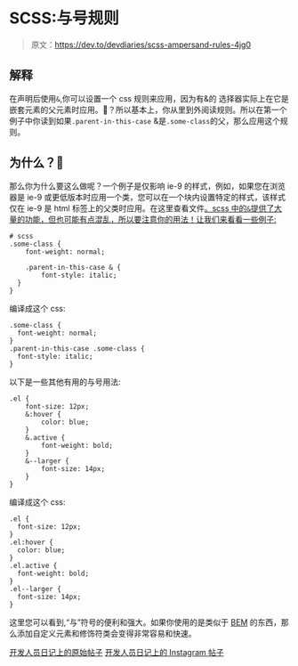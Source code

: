 # SCSS:与号规则

> 原文：<https://dev.to/devdiaries/scss-ampersand-rules-4jg0>

## 解释

在声明后使用`&`,你可以设置一个 css 规则来应用，因为有&的
选择器实际上在它是嵌套元素的父元素时应用。🤔？所以基本上，你从里到外阅读规则。所以在第一个例子中你读到如果`.parent-in-this-case` &是`.some-class`的父，那么应用这个规则。

## 为什么？🧐

那么你为什么要这么做呢？一个例子是仅影响 ie-9 的样式，例如，如果您在浏览器是 ie-9 或更低版本时应用一个类，您可以在一个块内设置特定的样式，该样式仅在 ie-9 是 html 标签上的父类时应用。在这里查看文件[。scss 中的`&`提供了大量的功能，但也可能有点混乱，所以要注意你的用法！让我们来看看一些例子:](https://sass-lang.com/documentation/file.SASS_REFERENCE.html#parent-script) 

```
# scss
.some-class {
    font-weight: normal;

    .parent-in-this-case & {
        font-style: italic;  
  }
} 
```

编译成这个 css:

```
.some-class {
  font-weight: normal;
}
.parent-in-this-case .some-class {
  font-style: italic;
} 
```

以下是一些其他有用的与号用法:

```
.el {
    font-size: 12px;
    &:hover {
        color: blue;
    }
    &.active {
        font-weight: bold;
    }
    &--larger {
        font-size: 14px;
    }
} 
```

编译成这个 css:

```
.el {
  font-size: 12px;
}
.el:hover {
  color: blue;
}
.el.active {
  font-weight: bold;
}
.el--larger {
  font-size: 14px;
} 
```

这里您可以看到,“与”符号的便利和强大。如果你使用的是类似于 [BEM](http://getbem.com/introduction/) 的东西，那么添加自定义元素和修饰符类会变得非常容易和快速。

[开发人员日记上的原始帖子](https://www.dev-diaries.com/social-posts/scss-ampersand-rule/)
[开发人员日记上的 Instagram 帖子](https://www.instagram.com/p/BvGkv6DgDr4)